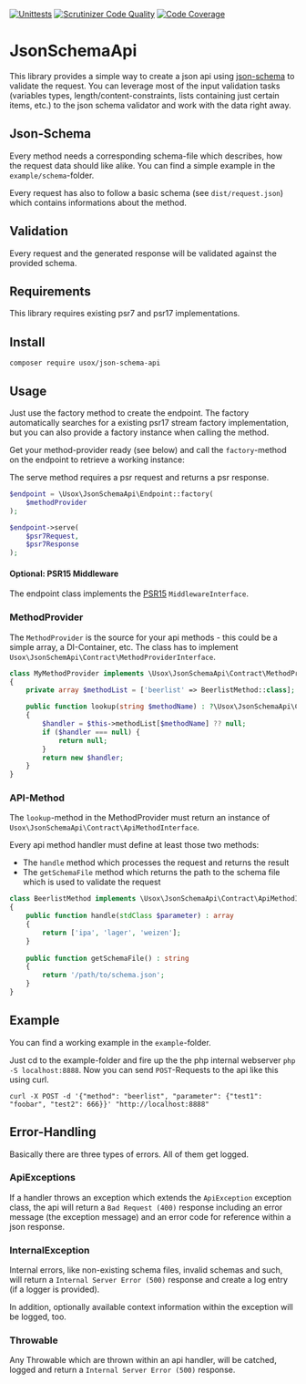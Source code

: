 [![Unittests](https://github.com/usox/json-schema-api/actions/workflows/php.yml/badge.svg)](https://github.com/usox/json-schema-api/actions/workflows/php.yml)
[![Scrutinizer Code Quality](https://scrutinizer-ci.com/g/usox/json-schema-api/badges/quality-score.png?b=master)](https://scrutinizer-ci.com/g/usox/json-schema-api/?branch=master)
[![Code Coverage](https://scrutinizer-ci.com/g/usox/json-schema-api/badges/coverage.png?b=master)](https://scrutinizer-ci.com/g/usox/json-schema-api/?branch=master)

# JsonSchemaApi

This library provides a simple way to create a json api using [json-schema](http://json-schema.org/) to validate the request.
You can leverage most of the input validation tasks (variables types, length/content-constraints, lists containing just certain items, etc.)
to the json schema validator and work with the data right away.

## Json-Schema

Every method needs a corresponding schema-file which describes, how the request data should like alike.
You can find a simple example in the `example/schema`-folder.

Every request has also to follow a basic schema (see `dist/request.json`) which contains informations about the method.

## Validation

Every request and the generated response will be validated against the provided schema.

## Requirements

This library requires existing psr7 and psr17 implementations.

## Install

```
composer require usox/json-schema-api
```

## Usage

Just use the factory method to create the endpoint. The factory automatically searches for a existing psr17 stream factory implementation,
but you can also provide a factory instance when calling the method.

Get your method-provider ready (see below) and call the `factory`-method on the endpoint to retrieve a working instance:

The serve method requires a psr request and returns a psr response.
```php
$endpoint = \Usox\JsonSchemaApi\Endpoint::factory(
    $methodProvider
);

$endpoint->serve(
    $psr7Request,
    $psr7Response
);
```

#### Optional: PSR15 Middleware

The endpoint class implements the [PSR15](https://www.php-fig.org/psr/psr-15/) `MiddlewareInterface`.

### MethodProvider

The `MethodProvider` is the source for your api methods - this could be a simple array, a DI-Container, etc. The class has to implement `Usox\JsonSchemApi\Contract\MethodProviderInterface`.

```php
class MyMethodProvider implements \Usox\JsonSchemaApi\Contract\MethodProviderInterface
{
    private array $methodList = ['beerlist' => BeerlistMethod::class];

    public function lookup(string $methodName) : ?\Usox\JsonSchemaApi\Contract\ApiMethodInterface 
    {
        $handler = $this->methodList[$methodName] ?? null;
        if ($handler === null) {
            return null;
        }
        return new $handler;
    }
}
```

### API-Method

The `lookup`-method in the MethodProvider must return an instance of `Usox\JsonSchemaApi\Contract\ApiMethodInterface`.

Every api method handler must define at least those two methods:
- The `handle` method which processes the request and returns the result
- The `getSchemaFile` method which returns the path to the schema file which is used to validate the request

```php
class BeerlistMethod implements \Usox\JsonSchemaApi\Contract\ApiMethodInterface
{
    public function handle(stdClass $parameter) : array
    {
        return ['ipa', 'lager', 'weizen'];
    }
    
    public function getSchemaFile() : string
    {
        return '/path/to/schema.json';
    }
}
```

## Example

You can find a working example in the `example`-folder.

Just cd to the example-folder and fire up the the php internal webserver `php -S localhost:8888`.
Now you can send `POST`-Requests to the api like this using curl.

```shell script
curl -X POST -d '{"method": "beerlist", "parameter": {"test1": "foobar", "test2": 666}}' "http://localhost:8888"
```

## Error-Handling

Basically there are three types of errors. All of them get logged.

### ApiExceptions
If a handler throws an exception which extends the `ApiException` exception class, the api will
return a `Bad Request (400)` response including an error message (the exception message) and an error code for reference
within a json response.

### InternalException
Internal errors, like non-existing schema files, invalid schemas and such, will return a `Internal Server Error (500)`
response and create a log entry (if a logger is provided).

In addition, optionally available context information within the exception will be logged, too.

### Throwable

Any Throwable which are thrown within an api handler, will be catched, logged and return a `Internal Server Error (500)` response.